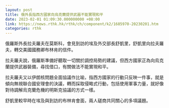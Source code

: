 ```yaml
---
layout: post
title: 俄外長指西方國家向烏克蘭提供武器不能實現和平
date: 2023-02-01 01:09:30.000000000 +08:00
link: https://news.rthk.hk/rthk/ch/component/k2/1685970-20230201.htm
categories: rthk
---
```


俄羅斯外長拉夫羅夫在莫斯科，會見到訪的埃及外交部長舒凱里，舒凱里向拉夫羅夫，轉交美國國務卿布林肯的信件。

拉夫羅夫說，俄羅斯準備好聽取一切關於調控局勢的建議，但西方國家正為向烏克蘭提供武器裝備，尋找借口，有關做法不能實現和平。

拉夫羅夫又以伊朗核問題全面協議作比喻，指西方國家的行動只反映一件事，就是傾向無視聯合國安理會的決議，轉而採取侵略式行動，包括使用軍事力量，就好像對待調解烏克蘭危機的明斯克協議的方式一樣。

舒凱里較早時在埃及與到訪的布林肯會面，兩人磋商共同關心的多項議題。
